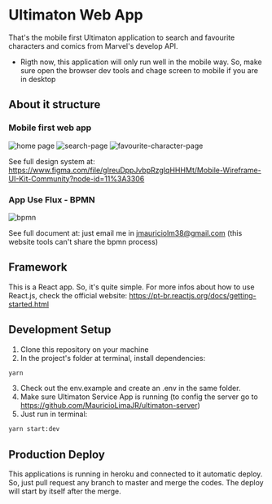 # Ultimaton Web App

That's the mobile first Ultimaton application to search and favourite characters and comics from Marvel's develop API.
- Rigth now, this application will only run well in the mobile way. So, make sure open the browser dev tools and chage screen to mobile if you are in desktop

## About it structure

### Mobile first web app
![home page](https://user-images.githubusercontent.com/20580967/109273607-2f573480-77f1-11eb-8312-96fbe7e627a9.png)
![search-page](https://user-images.githubusercontent.com/20580967/109273887-91b03500-77f1-11eb-8846-346de7d650b5.png)
![favourite-character-page](https://user-images.githubusercontent.com/20580967/109273717-531a7a80-77f1-11eb-8f0a-3dcec7df05e4.png)

See full design system at: https://www.figma.com/file/gIreuDppJvbpRzgIqHHHMt/Mobile-Wireframe-UI-Kit-Community?node-id=11%3A3306

### App Use Flux - BPMN
![bpmn](https://user-images.githubusercontent.com/20580967/109274184-f79cbc80-77f1-11eb-9bec-168112006466.png)

See full document at: just email me in jmauriciolm38@gmail.com (this website tools can't share the bpmn process)

## Framework

This is a React app. So, it's quite simple. For more infos about how to use React.js,  check the official website: https://pt-br.reactjs.org/docs/getting-started.html

## Development Setup

1. Clone this repository on your machine
2. In the project's folder at terminal, install dependencies:
```bash
yarn
```
3. Check out the env.example and create an .env in the same folder.
4. Make sure Ultimaton Service App is running (to config the server go to https://github.com/MauricioLimaJR/ultimaton-server)
5. Just run in terminal:
```bash
yarn start:dev
```

## Production Deploy

This applications is running in heroku and connected to it automatic deploy.
So, just pull request any branch to master and merge the codes.  The deploy will start by itself after the merge.
